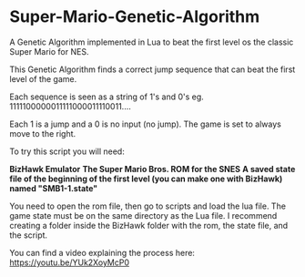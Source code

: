 # Super-Mario-Genetic-Algorithm
A Genetic Algorithm implemented in Lua to beat the first level os the classic Super Mario for NES.

This Genetic Algorithm finds a correct jump sequence that can beat the first level of the game.

Each sequence is seen as a string of 1's and 0's eg. 1111100000011111000011110011....

Each 1 is a jump and a 0 is no input (no jump). The game is set to always move to the right.

To try this script you will need:

**BizHawk Emulator**
**The Super Mario Bros. ROM for the SNES**
**A saved state file of the beginning of the first level (you can make one with BizHawk) named "SMB1-1.state"**

You need to open the rom file, then go to scripts and load the lua file. The game state must be on the same directory as the Lua file. I recommend creating a folder inside the BizHawk folder with the rom, the state file, and the script.

You can find a video explaining the process here: https://youtu.be/YUk2XoyMcP0

